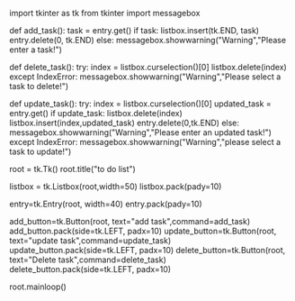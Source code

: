 import tkinter as tk
from tkinter import messagebox

def add_task():
    task = entry.get()
    if task:
        listbox.insert(tk.END, task)
        entry.delete(0, tk.END)
    else:
        messagebox.showwarning("Warning","Please enter a task!")

def delete_task():
    try:
        index = listbox.curselection()[0]
        listbox.delete(index)
    except IndexError:
        messagebox.showwarning("Warning","Please select a task to delete!")

def update_task():
    try:
        index = listbox.curselection()[0]
        updated_task = entry.get()
        if update_task:
            listbox.delete(index)
            listbox.insert(index,updated_task)
            entry.delete(0,tk.END)
        else:
            messagebox.showwarning("Warning","Please enter an updated task!")
    except IndexError:
        messagebox.showwarning("Warning","please select a task to update!")


root = tk.Tk()
root.title("to do list")

listbox = tk.Listbox(root,width=50)
listbox.pack(pady=10)

entry=tk.Entry(root, width=40)
entry.pack(pady=10)

add_button=tk.Button(root, text="add task",command=add_task)
add_button.pack(side=tk.LEFT, padx=10)
update_button=tk.Button(root, text="update task",command=update_task)
update_button.pack(side=tk.LEFT, padx=10)
delete_button=tk.Button(root, text="Delete task",command=delete_task)
delete_button.pack(side=tk.LEFT, padx=10)

root.mainloop()
